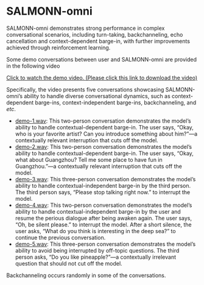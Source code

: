 # SALMONN-omni

SALMONN-omni demonstrates strong performance in complex conversational scenarios, including turn-taking, backchanneling, echo cancellation and context-dependent barge-in, with further improvements achieved through reinforcement learning.

Some demo conversations between user and SALMONN-omni are provided in the following video

[Click to watch the demo video. (Please click this link to download the video)](./demos/demo.mp4)

Specifically, the video presents five conversations showcasing SALMONN-omni’s ability to handle diverse conversational dynamics, such as context-dependent barge-ins, context-independent barge-ins, backchanneling, and *etc*.

- [demo-1.wav](./demos/true-contextual-dependent-1.wav): This two-person conversation demonstrates the model’s ability to handle contextual-dependent barge-in. The user says, “Okay, who is your favorite artist? Can you introduce something about him?”—a contextually relevant interruption that cuts off the model.
- [demo-2.wav](./demos/true-contextual-dependent-2.wav): This two-person conversation demonstrates the model’s ability to handle contextual-dependent barge-in. The user says, “Okay, what about Guangzhou? Tell me some place to have fun in Guangzhou.”—a contextually relevant interruption that cuts off the model.
- [demo-3.wav](./demos/true-contextual-independent-1.wav): This three-person conversation demonstrates the model’s ability to handle contextual-independent barge-in by the third person. The third person says, “Please stop talking right now.” to interrupt the model.
- [demo-4.wav](./demos/true-contextual-independent-2.wav): This two-person conversation demonstrates the model’s ability to handle contextual-independent barge-in by the user and resume the perious dialogue after being awaken again. The user says, “Oh, be silent please.” to interrupt the model. After a short silence, the user asks, “What do you think is interesting in the deep sea?” to continue the previous conversation.
- [demo-5.wav](./demos/false-contextual-dependent.wav): This three-person conversation demonstrates the model’s ability to avoid being interrupted by off-topic questions. The third person asks, “Do you like pineapple?”—a contextually irrelevant question that should not cut off the model.

Backchanneling occurs randomly in some of the conversations.
